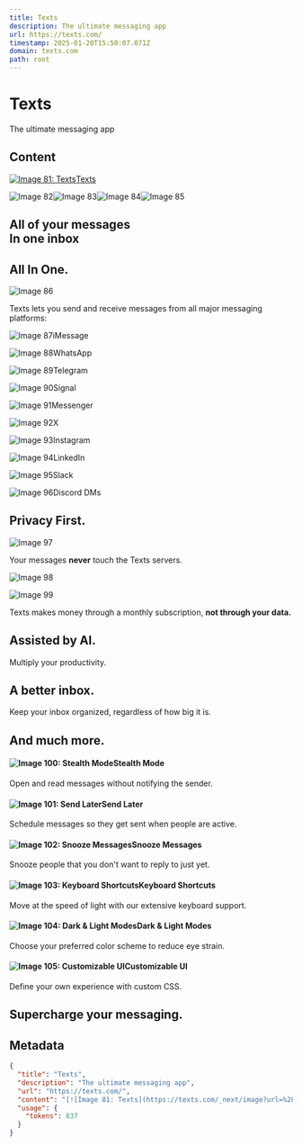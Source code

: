 ```yaml
---
title: Texts
description: The ultimate messaging app
url: https://texts.com/
timestamp: 2025-01-20T15:50:07.071Z
domain: texts.com
path: root
---
```


# Texts


The ultimate messaging app


## Content

[![Image 81: Texts](https://texts.com/_next/image?url=%2Ficon.png&w=128&q=75)Texts](https://texts.com/)

![Image 82](https://texts.com/_next/image?url=%2F_next%2Fstatic%2Fmedia%2Fmsg1.62519279.png&w=1080&q=75)![Image 83](https://texts.com/_next/image?url=%2F_next%2Fstatic%2Fmedia%2Fmsg4.57ddcdb9.png&w=1080&q=75)![Image 84](https://texts.com/_next/image?url=%2F_next%2Fstatic%2Fmedia%2Fmsg3.dc3c6774.png&w=1080&q=75)![Image 85](https://texts.com/_next/image?url=%2F_next%2Fstatic%2Fmedia%2Fmsg2.dfe29f76.png&w=1080&q=75)

All of your messages  
In one inbox
-----------------------------------

All In One.
-----------

![Image 86](https://texts.com/images/mobile-social-logos.png)

Texts lets you send and receive messages from all major messaging platforms:

![Image 87](https://texts.com/images/social-icons/iMessage.svg)iMessage

![Image 88](https://texts.com/images/social-icons/WhatsApp.svg)WhatsApp

![Image 89](https://texts.com/images/social-icons/Telegram.svg)Telegram

![Image 90](https://texts.com/images/social-icons/Signal.svg)Signal

![Image 91](https://texts.com/images/social-icons/Messenger.svg)Messenger

![Image 92](https://texts.com/images/social-icons/X.svg)X

![Image 93](https://texts.com/images/social-icons/Instagram.svg)Instagram

![Image 94](https://texts.com/images/social-icons/LinkedIn.svg)LinkedIn

![Image 95](https://texts.com/images/social-icons/Slack.svg)Slack

![Image 96](https://texts.com/images/social-icons/Discord.svg)Discord DMs

Privacy First.
--------------

![Image 97](https://texts.com/_next/static/media/cloud.45273408.svg)

Your messages **never** touch the Texts servers.

![Image 98](https://texts.com/_next/static/media/lock.513301c3.svg)

![Image 99](https://texts.com/_next/static/media/currency-dollar.ad0e1037.svg)

Texts makes money through a monthly subscription, **not through your data.**

Assisted by AI.
---------------

Multiply your productivity.

A better inbox.
---------------

Keep your inbox organized, regardless of how big it is.

And much more.
--------------

#### ![Image 100: Stealth Mode](https://texts.com/_next/static/media/detective.26a210b0.svg)Stealth Mode

Open and read messages without notifying the sender.

#### ![Image 101: Send Later](https://texts.com/_next/static/media/move-to.fd3ac6a0.svg)Send Later

Schedule messages so they get sent when people are active.

#### ![Image 102: Snooze Messages](https://texts.com/_next/static/media/backup.3ed2e062.svg)Snooze Messages

Snooze people that you don't want to reply to just yet.

#### ![Image 103: Keyboard Shortcuts](https://texts.com/_next/static/media/classic.fefdfced.svg)Keyboard Shortcuts

Move at the speed of light with our extensive keyboard support.

#### ![Image 104: Dark & Light Modes](https://texts.com/_next/static/media/styles.43ed3dd3.svg)Dark & Light Modes

Choose your preferred color scheme to reduce eye strain.

#### ![Image 105: Customizable UI](https://texts.com/_next/static/media/brush.e86862ba.svg)Customizable UI

Define your own experience with custom CSS.

Supercharge your messaging.
---------------------------

## Metadata

```json
{
  "title": "Texts",
  "description": "The ultimate messaging app",
  "url": "https://texts.com/",
  "content": "[![Image 81: Texts](https://texts.com/_next/image?url=%2Ficon.png&w=128&q=75)Texts](https://texts.com/)\n\n![Image 82](https://texts.com/_next/image?url=%2F_next%2Fstatic%2Fmedia%2Fmsg1.62519279.png&w=1080&q=75)![Image 83](https://texts.com/_next/image?url=%2F_next%2Fstatic%2Fmedia%2Fmsg4.57ddcdb9.png&w=1080&q=75)![Image 84](https://texts.com/_next/image?url=%2F_next%2Fstatic%2Fmedia%2Fmsg3.dc3c6774.png&w=1080&q=75)![Image 85](https://texts.com/_next/image?url=%2F_next%2Fstatic%2Fmedia%2Fmsg2.dfe29f76.png&w=1080&q=75)\n\nAll of your messages  \nIn one inbox\n-----------------------------------\n\nAll In One.\n-----------\n\n![Image 86](https://texts.com/images/mobile-social-logos.png)\n\nTexts lets you send and receive messages from all major messaging platforms:\n\n![Image 87](https://texts.com/images/social-icons/iMessage.svg)iMessage\n\n![Image 88](https://texts.com/images/social-icons/WhatsApp.svg)WhatsApp\n\n![Image 89](https://texts.com/images/social-icons/Telegram.svg)Telegram\n\n![Image 90](https://texts.com/images/social-icons/Signal.svg)Signal\n\n![Image 91](https://texts.com/images/social-icons/Messenger.svg)Messenger\n\n![Image 92](https://texts.com/images/social-icons/X.svg)X\n\n![Image 93](https://texts.com/images/social-icons/Instagram.svg)Instagram\n\n![Image 94](https://texts.com/images/social-icons/LinkedIn.svg)LinkedIn\n\n![Image 95](https://texts.com/images/social-icons/Slack.svg)Slack\n\n![Image 96](https://texts.com/images/social-icons/Discord.svg)Discord DMs\n\nPrivacy First.\n--------------\n\n![Image 97](https://texts.com/_next/static/media/cloud.45273408.svg)\n\nYour messages **never** touch the Texts servers.\n\n![Image 98](https://texts.com/_next/static/media/lock.513301c3.svg)\n\n![Image 99](https://texts.com/_next/static/media/currency-dollar.ad0e1037.svg)\n\nTexts makes money through a monthly subscription, **not through your data.**\n\nAssisted by AI.\n---------------\n\nMultiply your productivity.\n\nA better inbox.\n---------------\n\nKeep your inbox organized, regardless of how big it is.\n\nAnd much more.\n--------------\n\n#### ![Image 100: Stealth Mode](https://texts.com/_next/static/media/detective.26a210b0.svg)Stealth Mode\n\nOpen and read messages without notifying the sender.\n\n#### ![Image 101: Send Later](https://texts.com/_next/static/media/move-to.fd3ac6a0.svg)Send Later\n\nSchedule messages so they get sent when people are active.\n\n#### ![Image 102: Snooze Messages](https://texts.com/_next/static/media/backup.3ed2e062.svg)Snooze Messages\n\nSnooze people that you don't want to reply to just yet.\n\n#### ![Image 103: Keyboard Shortcuts](https://texts.com/_next/static/media/classic.fefdfced.svg)Keyboard Shortcuts\n\nMove at the speed of light with our extensive keyboard support.\n\n#### ![Image 104: Dark & Light Modes](https://texts.com/_next/static/media/styles.43ed3dd3.svg)Dark & Light Modes\n\nChoose your preferred color scheme to reduce eye strain.\n\n#### ![Image 105: Customizable UI](https://texts.com/_next/static/media/brush.e86862ba.svg)Customizable UI\n\nDefine your own experience with custom CSS.\n\nSupercharge your messaging.\n---------------------------",
  "usage": {
    "tokens": 837
  }
}
```
